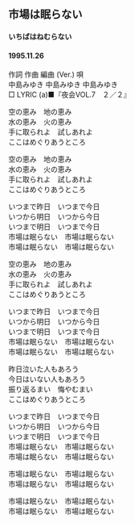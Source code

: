 ## 市場は眠らない
#### いちばはねむらない
#### 1995.11.26


作詞  作曲  編曲 (Ver.)   唄  
中島みゆき   中島みゆき       中島みゆき  
□ LYRIC (a)■『夜会VOL.7　２／２』  
  
空の恵み　地の恵み  
水の恵み　火の恵み  
手に取られよ　試しあれよ  
ここはめぐりあうところ  
  
空の恵み　地の恵み  
水の恵み　火の恵み  
手に取られよ　試しあれよ  
ここはめぐりあうところ  
  
いつまで昨日　いつまで今日  
いつから明日　いつから今日  
いつまで明日　いつまで今日  
市場は眠らない　市場は眠らない  
市場は眠らない　市場は眠らない  
  
空の恵み　地の恵み  
水の恵み　火の恵み  
手に取られよ　試しあれよ  
ここはめぐりあうところ  
  
いつまで昨日　いつまで今日  
いつから明日　いつから今日  
いつまで明日　いつまで今日  
市場は眠らない　市場は眠らない  
市場は眠らない　市場は眠らない  
  
昨日泣いた人もあろう  
今日はいない人もあろう  
振り返るまい　悔やむまい  
ここはめぐりあうところ  
  
いつまで昨日　いつまで今日  
いつから明日　いつから今日  
いつまで明日　いつまで今日  
市場は眠らない　市場は眠らない  
市場は眠らない　市場は眠らない  
  
市場は眠らない　市場は眠らない  
市場は眠らない　市場は眠らない  
  
市場は眠らない　市場は眠らない  
市場は眠らない　市場は眠らない  